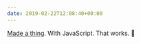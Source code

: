 ```yaml
---
date: 2019-02-22T12:08:40+00:00
---
```

[Made a thing](https://paulrobertlloyd.github.io/indiekit/). With JavaScript. That works. 🤯

